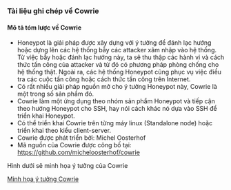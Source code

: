### Tài liệu ghi chép về Cowrie

#### Mô tả tóm lược về Cowrie

- Honeypot là giải pháp được xây dựng với ý tưởng để đánh lạc hướng hoặc dựng lên các hệ thống bẫy các attacker xâm nhập vào hệ thống. Từ việc bẫy hoặc đánh lạc hướng này, ta sẽ thu thập các hành vi và cách thức tấn công của attacker và từ đó có phương pháp phòng chống cho hệ thống thật. Ngoài ra, các hệ thống Honeypot cũng phục vụ việc điều tra các cuộc tấn công hoặc cách thức tấn công trên Internet. 
- Có rất nhiều giải pháp nguồn mở cho ý tưởng Honeypot này, Cowrie là một trong số sản phẩm đó.
- Cowrie làm một ứng dụng theo nhóm  sản phẩm Honeypot và tiếp cận theo hướng Honeypot cho SSH, hay nói cách khác nó dựa vào SSH để triển khai Honeypot.
- Có thể triển khai Cowrie trên từng máy linux (Standalone node) hoặc triển khai theo kiểu client-server.
- Cowrie được phát triển bởi:  Michel Oosterhof
- Mã nguồn của Cowrie được công bố tại: https://github.com/micheloosterhof/cowrie

Hình dưới sẽ minh họa ý tưởng của Cowrie

[Minh họa ý tưởng Cowrie](./images/image1.png)


